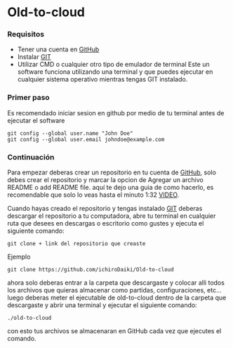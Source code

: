 # Old-to-cloud
### Requisitos
* Tener una cuenta en [GitHub](https://github.com/)
* Instalar [GIT](https://git-scm.com/)
* Utilizar CMD o cualquier otro tipo de emulador de terminal
Este un software funciona utilizando una terminal y que puedes ejecutar en cualquier sistema operativo
mientras tengas GIT instalado.

### Primer paso
Es recomendado iniciar sesion en github por medio de tu terminal antes de ejecutar el software
```
git config --global user.name "John Doe"
git config --global user.email johndoe@example.com
```

### Continuación
Para empezar deberas crear un repositorio en tu cuenta de [GitHub](https://github.com/), solo debes crear el repositorio y marcar la opcion de Agregar un archivo README o add README file. aquí te dejo una guia de como hacerlo, es recomendable que solo lo veas hasta el minuto 1:32 [VIDEO](https://www.youtube.com/watch?v=cGL8nH9HOoE).

Cuando hayas creado el repositorio y tengas instalado [GIT](https://git-scm.com/) deberas descargar el repositorio a tu computadora, abre tu terminal en cualquier ruta que desees en descargas o escritorio como gustes y ejecuta el siguiente comando: 

```
git clone + link del repositorio que creaste
```
Ejemplo
```
git clone https://github.com/ichiroDaiki/Old-to-cloud
```
ahora solo deberas entrar a la carpeta que descargaste y colocar alli todos los archivos que quieras almacenar como partidas, configuraciones, etc...
luego deberas meter el ejecutable de old-to-cloud dentro de la carpeta que descargaste y abrir una terminal y ejecutar el siguiente comando:
```
./old-to-cloud
```
con esto tus archivos se almacenaran en GitHub cada vez que ejecutes el comando.
